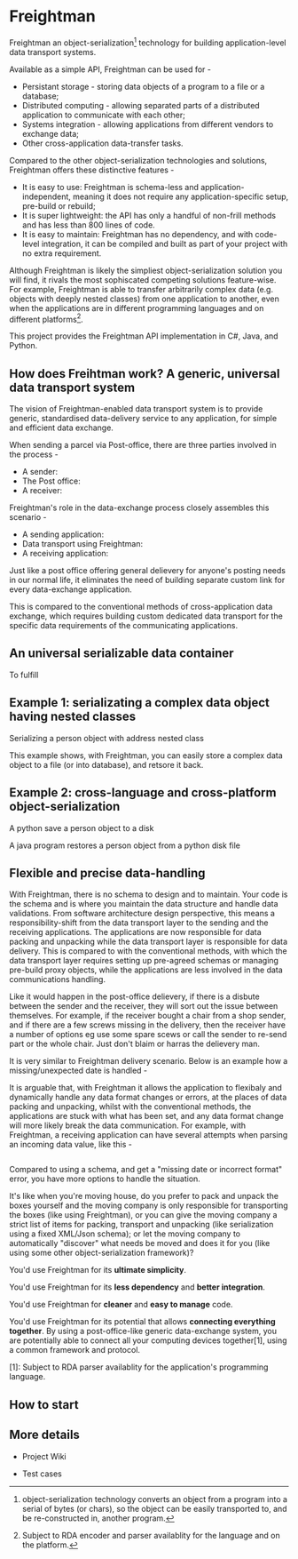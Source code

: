 # Freightman

Freightman an object-serialization[^1] technology for building application-level data transport systems. 

[^1]: object-serialization technology converts an object from a program into a serial of bytes (or chars), so the object can be easily transported to, and be re-constructed in, another program.

Available as a simple API, Freightman can be used for - 

* Persistant storage - storing data objects of a program to a file or a database; 
* Distributed computing - allowing separated parts of a distributed application to communicate with each other;
* Systems integration - allowing applications from different vendors to exchange data;
* Other cross-application data-transfer tasks.

Compared to the other object-serialization technologies and solutions, Freightman offers these distinctive features - 

* It is easy to use: Freightman is schema-less and application-independent, meaning it does not require any application-specific setup, pre-build or rebuild; 
* It is super lightweight: the API has only a handful of non-frill methods and has less than 800 lines of code.
* It is easy to maintain: Freightman has no dependency, and with code-level integration, it can be compiled and built as part of your project with no extra requirement.

Although Freightman is likely the simpliest object-serialization solution you will find, it rivals the most sophiscated competing solutions feature-wise. For example, Freightman is able to transfer arbitrarily complex data (e.g. objects with deeply nested classes) from one application to another, even when the applications are in different programming languages and on different platforms[^2]. 

[^2]: Subject to RDA encoder and parser availablity for the language and on the platform.

This project provides the Freightman API implementation in C#, Java, and Python.

## How does Freihtman work? A generic, universal data transport system

The vision of Freightman-enabled data transport system is to provide generic, standardised data-delivery service to any application, for simple and efficient data exchange. 

When sending a parcel via Post-office, there are three parties involved in the process - 
* A sender:
* The Post office:
* A receiver:

Freightman's role in the data-exchange process closely assembles this scenario -

* A sending application:
* Data transport using Freightman:
* A receiving application:

Just like a post office offering general delievery for anyone's posting needs in our normal life, it eliminates the need of building separate custom link for every data-exchange application.

This is compared to the conventional methods of cross-application data exchange, which requires building custom dedicated data transport for the specific data requirements of the communicating applications.

## An universal serializable data container 




To fulfill 

## Example 1: serializating a complex data object having nested classes

Serializing a person object with address nested class

This example shows, with Freightman, you can easily store a complex data object to a file (or into database), and retsore it back.

## Example 2: cross-language and cross-platform object-serialization

A python save a person object to a disk

A java program restores a person object from a python disk file


## Flexible and precise data-handling

With Freightman, there is no schema to design and to maintain. Your code is the schema and is where you maintain the data structure and handle data validations. From software architecture design perspective, this means a responsibility-shift from the data transport layer to the sending and the receiving applications. The applications are now responsible for data packing and unpacking while the data transport layer is responsible for data delivery. This is compared to with the conventional methods, with which the data transport layer requires setting up pre-agreed schemas or managing pre-build proxy objects, while the applications are less involved in the data communications handling.

Like it would happen in the post-office delievery, if there is a disbute between the sender and the receiver, they will sort out the issue between themselves. For example, if the receiver bought a chair from a shop sender, and if there are a few screws missing in the delivery, then the receiver have a number of options eg use some spare scews or call the sender to re-send part or the whole chair. Just don't blaim or harras the delievery man.

It is very similar to Freightman delivery scenario. Below is an example how a missing/unexpected date is handled -

It is arguable that, with Freightman it allows the application to flexibaly and dynamically handle any data format changes or errors, at the places of data packing and unpacking, whilst with the conventional methods, the applications are stuck with what has been set, and any data format change will more likely break the data communication. For example, with Freightman, a receiving application can have several attempts when parsing an incoming data value, like this -

```

```

Compared to using a schema, and get a "missing date or incorrect format" error, you have more options to handle the situation.

It's like when you're moving house, do you prefer to pack and unpack the boxes yourself and the moving company is only responsible for transporting the boxes (like using Freightman), or you can give the moving company a strict list of items for packing, transport and unpacking (like serialization using a fixed XML/Json schema); or let the moving company to automatically "discover" what needs be moved and does it for you (like using some other object-serialization framework)?

You'd use Freightman for its **ultimate simplicity**. 

You'd use Freightman for its **less dependency** and **better integration**. 

You'd use Freightman for **cleaner** and **easy to manage** code. 

You'd use Freightman for its potential that allows **connecting everything together**. By using a post-office-like generic data-exchange system, you are potentially able to connect all your computing devices together[1], using a common framework and protocol.

[1]: Subject to RDA parser availablity for the application's programming language.

## How to start

## More details

* Project Wiki

* Test cases
